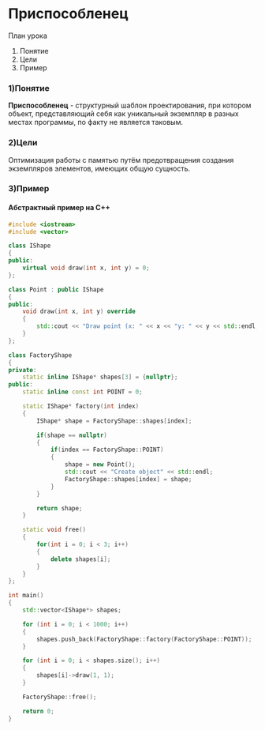 # Приспособленец
План урока
1. Понятие
2. Цели
3. Пример

### 1)Понятие
**Приспособленец** -  структурный шаблон проектирования, при котором объект, представляющий себя как уникальный экземпляр в разных местах программы, по факту не является таковым.

### 2)Цели
Оптимизация работы с памятью путём предотвращения создания экземпляров элементов, имеющих общую сущность.

### 3)Пример
#### Абстрактный пример на C++
```c++
#include <iostream>
#include <vector>

class IShape
{
public:
    virtual void draw(int x, int y) = 0;
};

class Point : public IShape
{
public:
    void draw(int x, int y) override
    {
        std::cout << "Draw point (x: " << x << "y: " << y << std::endl;
    }
};

class FactoryShape
{
private:
    static inline IShape* shapes[3] = {nullptr};
public:
    static inline const int POINT = 0;

    static IShape* factory(int index)
    {
        IShape* shape = FactoryShape::shapes[index];

        if(shape == nullptr)
        {
            if(index == FactoryShape::POINT)
            {
                shape = new Point();
                std::cout << "Create object" << std::endl; 
                FactoryShape::shapes[index] = shape;
            }
        }

        return shape;
    }

    static void free()
    {
        for(int i = 0; i < 3; i++)
        {
            delete shapes[i];
        }
    }
};

int main()
{
	std::vector<IShape*> shapes;

	for (int i = 0; i < 1000; i++)
	{
		shapes.push_back(FactoryShape::factory(FactoryShape::POINT));
	}

	for (int i = 0; i < shapes.size(); i++)
	{
		shapes[i]->draw(1, 1);
	}

	FactoryShape::free();

    return 0;
}
```